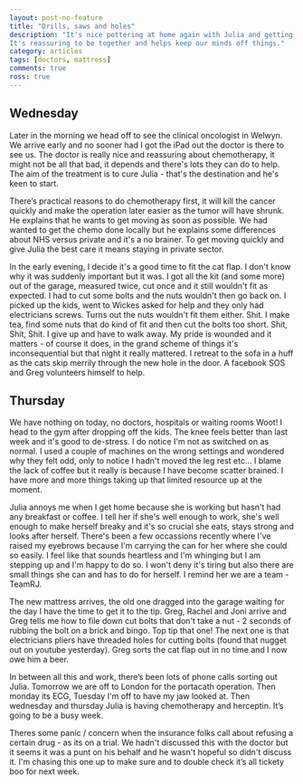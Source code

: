 ```yaml
---
layout: post-no-feature
title: "Drills, saws and holes"
description: "It's nice pottering at home again with Julia and getting work done.
It's reassuring to be together and helps keep our minds off things."
category: articles
tags: [doctors, mattress]
comments: true
ross: true
---
```


## Wednesday

Later in the morning we head off to see the clinical oncologist in Welwyn.
We arrive early and no sooner had I got the iPad out the doctor is there to see us.
The doctor is really nice and reassuring about chemotherapy, it might not be all
that bad, it depends and there's lots they can do to help.  The aim of the
treatment is to cure Julia - that's the destination and he's keen to start.

There’s practical reasons to do chemotherapy first, it will kill the cancer quickly
and make the operation later easier as the tumor will have shrunk.  He explains
that he wants to get moving as soon as possible.  We had wanted to get the chemo
done locally but he explains some differences about NHS versus private and it's a no
brainer. To get moving quickly and give Julia the best care it means staying in
private sector.

In the early evening, I decide it's a good time to fit the cat flap.  I don't
know why it was suddenly important but it was. I got all the kit (and some more)
out of the garage, measured twice, cut once and it still wouldn't fit as expected.
I had to cut some bolts and the nuts wouldn't then go back on.  I picked up the
kids, went to Wickes asked for help and they only had electricians screws. Turns
out the nuts wouldn't fit them either.  Shit.  I make tea, find some nuts that do
kind of fit and then cut the bolts too short.  Shit, Shit, Shit.  I give up and
have to walk away. My pride is wounded and it matters - of course it does, in
the grand scheme of things it's inconsequential but that night it really mattered.
I retreat to the sofa in a huff as the cats skip merrily through the new hole in
the door.  A facebook SOS and Greg volunteers himself to help.

## Thursday

We have nothing on today, no doctors, hospitals or waiting rooms Woot! I head
to the gym after dropping off the kids. The knee feels better than last week
and it's good to de-stress.  I do notice I'm not as switched on as normal. I used
a couple of machines on the wrong settings and wondered why they felt odd, only
to notice I hadn't moved the leg rest etc... I blame the lack of coffee but it
really is because I have become scatter brained. I have more and more things
taking up that limited resource up at the moment.

Julia annoys me when I get home because she is working but hasn't had any breakfast
or coffee.  I tell her if she's well enough to work, she's well enough to make
herself breaky and it's so crucial she eats, stays strong and looks after herself.
There's been a few occassions recently where I've raised my eyebrows because
I'm carrying the can for her where she could so easily. I feel like that sounds
heartless and I'm whinging but I am stepping up and I'm happy to do so.
I won't deny it's tiring but also there are small things she can and has to do
for herself.  I remind her we are a team - TeamRJ.

The new mattress arrives, the old one dragged into the garage waiting for the day
I have the time to get it to the tip. Greg, Rachel and Joni arrive and
Greg tells me how to file down cut bolts that don't take a nut - 2 seconds of
rubbing the bolt on a brick and bingo.  Top tip that one! The next one is that
electricians pliers have threaded holes for cutting bolts (found that nugget out
on youtube yesterday).  Greg sorts the cat flap out in no time and I now owe him a beer.

In between all this and work, there’s been lots of phone calls sorting out Julia.
Tomorrow we are off to London for the portacath operation. Then monday its ECG,
Tuesday I'm off to have my jaw looked at.  Then wednesday and thursday Julia
is having chemotherapy and herceptin.  It’s going to be a busy week.

Theres some panic / concern when the insurance folks call about refusing a
certain drug - as its on a trial.  We hadn't discussed this with the doctor but
it seems it was a punt on his behalf and he wasn't hopeful so didn't discuss it.
I'm chasing this one up to make sure and to double check it’s all tickety boo
for next week.
